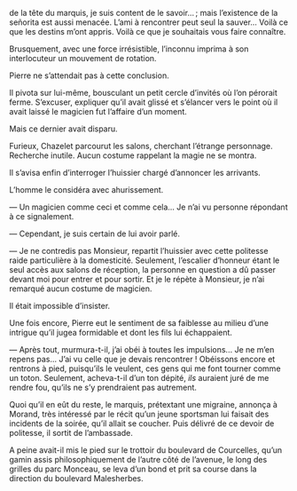 de la tête du marquis, je suis content de le savoir... ; mais l’existence de
la señorita est aussi menacée. L’ami à rencontrer peut seul la sauver... Voilà ce que les destins m’ont appris. Voilà ce que je souhaitais vous faire connaître.

Brusquement, avec une force irrésistible, l’inconnu imprima à son interlocuteur un mouvement de rotation.

Pierre ne s’attendait pas à cette conclusion.

Il pivota sur lui-même, bousculant un petit cercle d’invités où l’on pérorait ferme. S’excuser, expliquer qu’il avait glissé et s’élancer vers le point où il avait laissé le magicien fut l’affaire d’un moment.

Mais ce dernier avait disparu.

Furieux, Chazelet parcourut les salons, cherchant l’étrange personnage.
Recherche inutile. Aucun costume rappelant la magie ne se montra.

Il s’avisa enfin d’interroger l’huissier chargé d’annoncer les arrivants.

L’homme le considéra avec ahurissement.

— Un magicien comme ceci et comme cela... Je n’ai vu personne répondant à ce signalement.

— Cependant, je suis certain de lui avoir parlé.

— Je ne contredis pas Monsieur, repartit l’huissier avec cette politesse
raide particulière à la domesticité. Seulement, l’escalier d’honneur étant le
seul accès aux salons de réception, la personne en question a dû passer
devant moi pour entrer et pour sortir. Et je le répète à Monsieur, je n’ai
remarqué aucun costume de magicien.

Il était impossible d’insister.

Une fois encore, Pierre eut le sentiment de sa faiblesse au milieu d’une
intrigue qu’il jugea formidable et dont les fils lui échappaient.

— Après tout, murmura-t-il, j’ai obéi à toutes les impulsions... Je ne
m’en repens pas... J’ai vu celle que je devais rencontrer ! Obéissons encore
et rentrons à pied, puisqu’ils le veulent, ces gens qui me font tourner
comme un toton. Seulement, acheva-t-il d’un ton dépité, _ils_ auraient juré
de me rendre fou, qu’ils ne s’y prendraient pas autrement.

Quoi qu’il en eût du reste, le marquis, prétextant une migraine, annonça
à Morand, très intéressé par le récit qu’un jeune sportsman lui faisait des
incidents de la soirée, qu’il allait se coucher. Puis délivré de ce devoir de
politesse, il sortit de l’ambassade.

A peine avait-il mis le pied sur le trottoir du boulevard de Courcelles,
qu’un gamin assis philosophiquement de l’autre côté de l’avenue, le long des
grilles du parc Monceau, se leva d’un bond et prit sa course dans la direction du boulevard Malesherbes.
